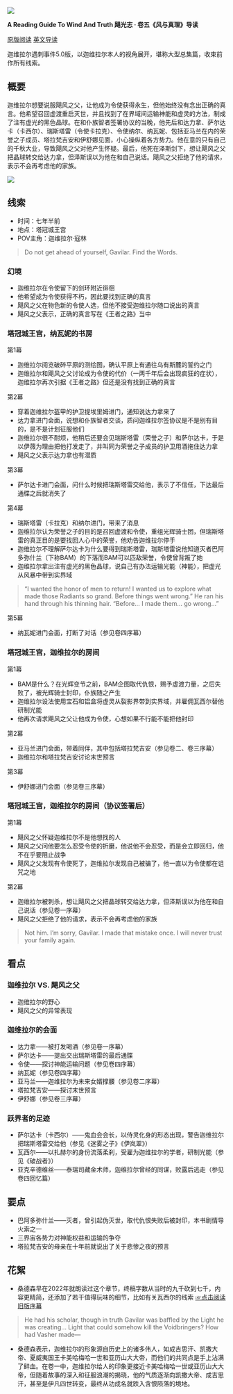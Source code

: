 ![](https://reactormag.com/wp-content/uploads/2024/07/Wind-and-Truth-series-header-simplified-1100x550.png)

**A Reading Guide To Wind And Truth
飓光志 · 卷五《风与真理》导读**

[原版阅读](https://reactormag.com/read-wind-and-truth-by-brandon-sanderson-preface-and-prologue/)
[英文导读](https://reactormag.com/wind-and-truth-read-along-discussion-prologue/)

迦维拉尔遇刺事件5.0版，以迦维拉尔本人的视角展开，堪称大型总集篇，收束前作所有线索。

## 概要
迦维拉尔想要说服飓风之父，让他成为令使获得永生，但他始终没有念出正确的真言。他希望召回虚渡重启灭世，并且找到了在界域间运输神能和虚灵的方法，制成了注有虚光的黑色晶球。在和仆族智者签署协议的当晚，他先后和达力拿、萨尔达卡（卡西尔）、瑞斯塔雷（令使卡拉克）、令使纳尔、纳瓦妮、包括亚马兰在内的荣誉之子成员、塔拉梵吉安和伊舒娜见面，小心操纵着各方势力。他在意的只有自己的千秋大业，导致飓风之父对他产生怀疑。最后，他死在泽斯剑下，想让飓风之父把晶球转交给达力拿，但泽斯误以为他在和自己说话。飓风之父拒绝了他的请求，表示不会再考虑他的家族。

![](https://reactormag.com/wp-content/uploads/2024/07/Wind-and-Truth-Chapter-Arch-Prologue.jpg)

## 线索

- 时间：七年半前
- 地点：塔冠城王宫
- POV主角：迦维拉尔·寇林

> Do not get ahead of yourself, Gavilar. Find the Words.

### 幻境

- 迦维拉尔在令使留下的剑环附近徘徊
- 他希望成为令使获得不朽，因此要找到正确的真言
- 飓风之父在物色新的令使人选，但他不接受迦维拉尔随口说出的真言
- 飓风之父表示，正确的真言写在《王者之路》当中

### 塔冠城王宫，纳瓦妮的书房

第1幕

- 迦维拉尔阅览破碎平原的测绘图，确认平原上有通往乌有斯麓的誓约之门
- 迦维拉尔和飓风之父讨论成为令使的代价（一两千年后会出现疯狂的症状），迦维拉尔再次引据《王者之路》但还是没有找到正确的真言

第2幕

- 穿着迦维拉尔盔甲的护卫提埃里姆进门，通知说达力拿来了
- 达力拿进门会面，说想和仆族智者交谈，质问迦维拉尔签协议是不是别有目的，是不是计划征服他们
- 迦维拉尔很不耐烦，他稍后还要会见瑞斯塔雷（荣誉之子）和萨尔达卡，于是以伊薇为理由把他打发走了，并叫同为荣誉之子成员的护卫用酒拖住达力拿
- 飓风之父表示达力拿也有潜质

第3幕

- 萨尔达卡进门会面，问什么时候把瑞斯塔雷交给他，表示了不信任，下达最后通牒之后就消失了

第4幕

- 瑞斯塔雷（卡拉克）和纳尔进门，带来了消息
- 迦维拉尔认为荣誉之子的目的是召回虚渡和令使，重组光辉骑士团，但瑞斯塔雷的真正目的是要找回人心中的荣誉，他劝告迦维拉尔停手
- 迦维拉尔不理解萨尔达卡为什么要得到瑞斯塔雷，瑞斯塔雷说他知道灭者巴阿多弥什兰（下称BAM）的下落而BAM可以匹敌荣誉，令使曾背叛了她
- 迦维拉尔拿出注有虚光的黑色晶球，说自己有办法运输光能（神能），把虚光从风暴中带到实界域

> “I wanted the honor of men to return! I wanted us to explore what made those Radiants so grand. Before things went wrong.” He ran his hand through his thinning hair. “Before… ​I made them… go wrong…”

第5幕

- 纳瓦妮进门会面，打断了对话（参见卷四序幕）

### 塔冠城王宫，迦维拉尔的房间

第1幕

- BAM是什么？在光辉变节之前，BAM企图取代仇恨，赐予虚渡力量，之后失败了，被光辉骑士封印，仆族随之产生
- 迦维拉尔设法使用宝石和铝盒将虚灵从裂影界带到实界域，并雇佣瓦西尔替他研制光能
- 他再次请求飓风之父让他成为令使，心想如果不行能不能把他封印

第2幕

- 亚马兰进门会面，带着同伴，其中包括塔拉梵吉安（参见卷二、卷三序幕）
- 迦维拉尔和塔拉梵吉安讨论末世预言

第3幕

- 伊舒娜进门会面（参见卷三序幕）

### 塔冠城王宫，迦维拉尔的房间（协议签署后）

第1幕

- 飓风之父怀疑迦维拉尔不是他想找的人
- 飓风之父问他要怎么忍受令使的折磨，他说他不会忍受，而是会立即回归，他不在乎要阻止战争
- 飓风之父发现有令使死了，迦维拉尔发现自己被骗了，他一直以为令使都在诅咒之地

第2幕

- 迦维拉尔被刺杀，想让飓风之父把晶球转交给达力拿，但泽斯误以为他在和自己说话（参见卷一序幕）
- 飓风之父拒绝了他的请求，表示不会再考虑他的家族

> Not him. I’m sorry, Gavilar. I made that mistake once. I will never trust your family again.

## 看点

### 迦维拉尔 VS. 飓风之父

- 迦维拉尔的野心
- 飓风之父的异常表现

### 迦维拉尔的会面

- 达力拿——被打发喝酒（参见卷一序幕）
- 萨尔达卡——提出交出瑞斯塔雷的最后通牒
- 令使——探讨神能运输问题（参见卷四序幕）
- 纳瓦妮（参见卷四序幕）
- 亚马兰——迦维拉尔为未来女婿撑腰（参见卷二序幕）
- 塔拉梵吉安——探讨末世预言
- 伊舒娜（参见卷三序幕）

### 跃界者的足迹

- 萨尔达卡（卡西尔）——鬼血会会长，以侍灵化身的形态出现，警告迦维拉尔把瑞斯塔雷交给他（参见《迷雾之子》《伊岚翠》）
- 瓦西尔——以扎赫尔的身份流落柔刹，受雇为迦维拉尔的学者，研制光能（参见《破战者》）
- 亚克辛德维丝——泰瑞司藏金术师，迦维拉尔曾经的同谋，败露后逃走（参见卷四回忆篇）

## 要点

- 巴阿多弥什兰——灭者，曾引起伪灭世，取代仇恨失败后被封印，本书剧情导火索之一
- 三界宙各势力对神能权益和运输的争夺
- 塔拉梵吉安的母亲在十年前就说出了关于悲惨之夜的预言

## 花絮
- 桑德森早在2022年就朗读过这个章节，终稿字数从当时的九千砍到七千，内容更精简，还添加了若干值得玩味的细节，比如有关瓦西尔的线索 [☞点击阅读旧版序幕](https://wob.coppermind.net/events/495/#e15580)

> He had his scholar, though in truth Gavilar was baffled by the Light he was creating… Light that could somehow kill the Voidbringers? How had Vasher made—

- 桑德森表示，迦维拉尔的形象源自历史上的诸多伟人，如成吉思汗、凯撒大帝、夏威夷国王卡美哈梅哈一世和亚历山大大帝，而他们的共同点是手上沾满了鲜血。在卷一中，迦维拉尔给人的印象更接近卡美哈梅哈一世或亚历山大大帝，但随着故事的深入和征服浪潮的揭晓，他的气质逐渐向凯撒大帝、成吉思汗，甚至是伊凡四世转变，最终从功成名就跌入含恨陨落的境地。